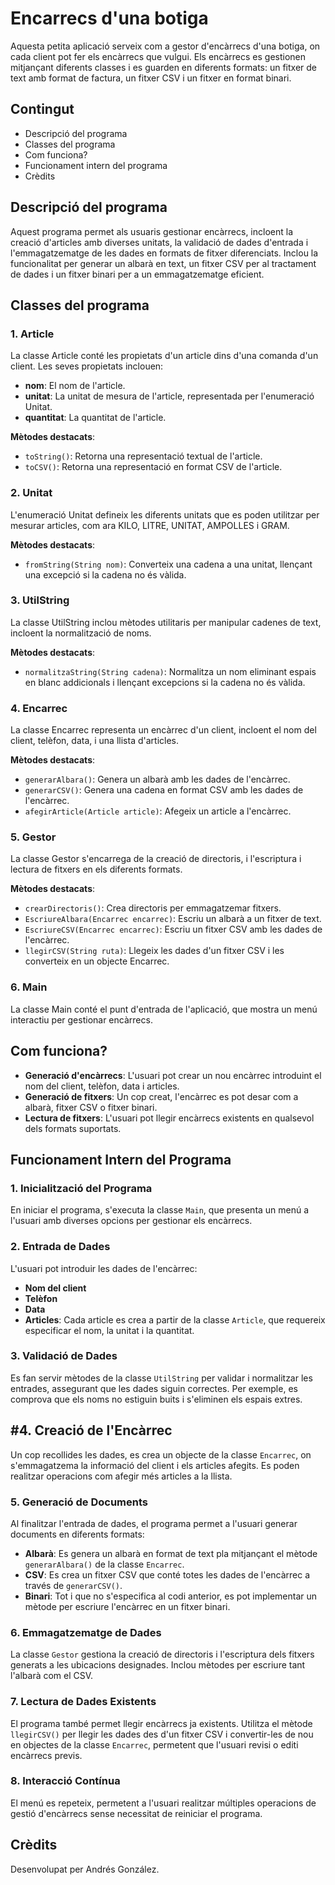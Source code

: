 # Encarrecs d'una botiga

Aquesta petita aplicació serveix com a gestor d'encàrrecs d'una botiga, on cada client pot fer els encàrrecs que vulgui. Els encàrrecs es gestionen mitjançant diferents classes i es guarden en diferents formats: un fitxer de text amb format de factura, un fitxer CSV i un fitxer en format binari.

## Contingut
- Descripció del programa
- Classes del programa
- Com funciona?
- Funcionament intern del programa
- Crèdits

## Descripció del programa
Aquest programa permet als usuaris gestionar encàrrecs, incloent la creació d'articles amb diverses unitats, la validació de dades d'entrada i l'emmagatzematge de les dades en formats de fitxer diferenciats. Inclou la funcionalitat per generar un albarà en text, un fitxer CSV per al tractament de dades i un fitxer binari per a un emmagatzematge eficient.

## Classes del programa

### 1. Article
La classe Article conté les propietats d'un article dins d'una comanda d'un client. Les seves propietats inclouen:
- **nom**: El nom de l'article.
- **unitat**: La unitat de mesura de l'article, representada per l'enumeració Unitat.
- **quantitat**: La quantitat de l'article.

**Mètodes destacats**:
- `toString()`: Retorna una representació textual de l'article.
- `toCSV()`: Retorna una representació en format CSV de l'article.

### 2. Unitat
L'enumeració Unitat defineix les diferents unitats que es poden utilitzar per mesurar articles, com ara KILO, LITRE, UNITAT, AMPOLLES i GRAM.

**Mètodes destacats**:
- `fromString(String nom)`: Converteix una cadena a una unitat, llençant una excepció si la cadena no és vàlida.

### 3. UtilString
La classe UtilString inclou mètodes utilitaris per manipular cadenes de text, incloent la normalització de noms.

**Mètodes destacats**:
- `normalitzaString(String cadena)`: Normalitza un nom eliminant espais en blanc addicionals i llençant excepcions si la cadena no és vàlida.

### 4. Encarrec
La classe Encarrec representa un encàrrec d'un client, incloent el nom del client, telèfon, data, i una llista d'articles.

**Mètodes destacats**:
- `generarAlbara()`: Genera un albarà amb les dades de l'encàrrec.
- `generarCSV()`: Genera una cadena en format CSV amb les dades de l'encàrrec.
- `afegirArticle(Article article)`: Afegeix un article a l'encàrrec.

### 5. Gestor
La classe Gestor s'encarrega de la creació de directoris, i l'escriptura i lectura de fitxers en els diferents formats.

**Mètodes destacats**:
- `crearDirectoris()`: Crea directoris per emmagatzemar fitxers.
- `EscriureAlbara(Encarrec encarrec)`: Escriu un albarà a un fitxer de text.
- `EscriureCSV(Encarrec encarrec)`: Escriu un fitxer CSV amb les dades de l'encàrrec.
- `llegirCSV(String ruta)`: Llegeix les dades d'un fitxer CSV i les converteix en un objecte Encarrec.

### 6. Main
La classe Main conté el punt d'entrada de l'aplicació, que mostra un menú interactiu per gestionar encàrrecs.

## Com funciona?
- **Generació d'encàrrecs**: L'usuari pot crear un nou encàrrec introduint el nom del client, telèfon, data i articles.
- **Generació de fitxers**: Un cop creat, l'encàrrec es pot desar com a albarà, fitxer CSV o fitxer binari.
- **Lectura de fitxers**: L'usuari pot llegir encàrrecs existents en qualsevol dels formats suportats.

## Funcionament Intern del Programa

### 1. Inicialització del Programa
En iniciar el programa, s'executa la classe `Main`, que presenta un menú a l'usuari amb diverses opcions per gestionar els encàrrecs.

### 2. Entrada de Dades
L'usuari pot introduir les dades de l'encàrrec:
- **Nom del client**
- **Telèfon**
- **Data**
- **Articles**: Cada article es crea a partir de la classe `Article`, que requereix especificar el nom, la unitat i la quantitat.

### 3. Validació de Dades
Es fan servir mètodes de la classe `UtilString` per validar i normalitzar les entrades, assegurant que les dades siguin correctes. Per exemple, es comprova que els noms no estiguin buits i s'eliminen els espais extres.

## #4. Creació de l'Encàrrec
Un cop recollides les dades, es crea un objecte de la classe `Encarrec`, on s'emmagatzema la informació del client i els articles afegits. Es poden realitzar operacions com afegir més articles a la llista.

### 5. Generació de Documents
Al finalitzar l'entrada de dades, el programa permet a l'usuari generar documents en diferents formats:
- **Albarà**: Es genera un albarà en format de text pla mitjançant el mètode `generarAlbara()` de la classe `Encarrec`.
- **CSV**: Es crea un fitxer CSV que conté totes les dades de l'encàrrec a través de `generarCSV()`.
- **Binari**: Tot i que no s'especifica al codi anterior, es pot implementar un mètode per escriure l'encàrrec en un fitxer binari.

### 6. Emmagatzematge de Dades
La classe `Gestor` gestiona la creació de directoris i l'escriptura dels fitxers generats a les ubicacions designades. Inclou mètodes per escriure tant l'albarà com el CSV.

### 7. Lectura de Dades Existents
El programa també permet llegir encàrrecs ja existents. Utilitza el mètode `llegirCSV()` per llegir les dades des d'un fitxer CSV i convertir-les de nou en objectes de la classe `Encarrec`, permetent que l'usuari revisi o editi encàrrecs previs.

### 8. Interacció Contínua
El menú es repeteix, permetent a l'usuari realitzar múltiples operacions de gestió d'encàrrecs sense necessitat de reiniciar el programa.

## Crèdits
Desenvolupat per Andrés González.
